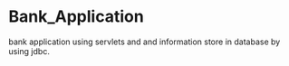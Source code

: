# Bank_Application
bank application using servlets and and information store in database by using jdbc.
